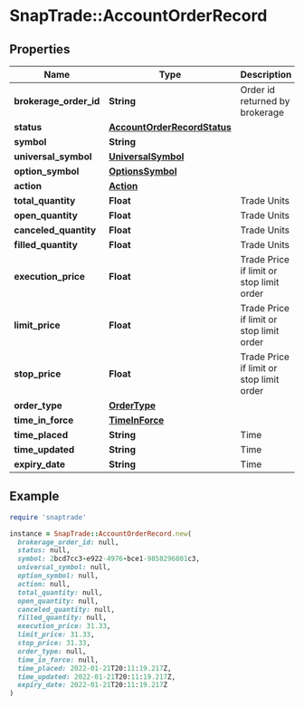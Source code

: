 # SnapTrade::AccountOrderRecord

## Properties

| Name | Type | Description | Notes |
| ---- | ---- | ----------- | ----- |
| **brokerage_order_id** | **String** | Order id returned by brokerage | [optional] |
| **status** | [**AccountOrderRecordStatus**](AccountOrderRecordStatus.md) |  | [optional] |
| **symbol** | **String** |  | [optional] |
| **universal_symbol** | [**UniversalSymbol**](UniversalSymbol.md) |  | [optional] |
| **option_symbol** | [**OptionsSymbol**](OptionsSymbol.md) |  | [optional] |
| **action** | [**Action**](Action.md) |  | [optional] |
| **total_quantity** | **Float** | Trade Units | [optional] |
| **open_quantity** | **Float** | Trade Units | [optional] |
| **canceled_quantity** | **Float** | Trade Units | [optional] |
| **filled_quantity** | **Float** | Trade Units | [optional] |
| **execution_price** | **Float** | Trade Price if limit or stop limit order | [optional] |
| **limit_price** | **Float** | Trade Price if limit or stop limit order | [optional] |
| **stop_price** | **Float** | Trade Price if limit or stop limit order | [optional] |
| **order_type** | [**OrderType**](OrderType.md) |  | [optional] |
| **time_in_force** | [**TimeInForce**](TimeInForce.md) |  | [optional] |
| **time_placed** | **String** | Time | [optional] |
| **time_updated** | **String** | Time | [optional] |
| **expiry_date** | **String** | Time | [optional] |

## Example

```ruby
require 'snaptrade'

instance = SnapTrade::AccountOrderRecord.new(
  brokerage_order_id: null,
  status: null,
  symbol: 2bcd7cc3-e922-4976-bce1-9858296801c3,
  universal_symbol: null,
  option_symbol: null,
  action: null,
  total_quantity: null,
  open_quantity: null,
  canceled_quantity: null,
  filled_quantity: null,
  execution_price: 31.33,
  limit_price: 31.33,
  stop_price: 31.33,
  order_type: null,
  time_in_force: null,
  time_placed: 2022-01-21T20:11:19.217Z,
  time_updated: 2022-01-21T20:11:19.217Z,
  expiry_date: 2022-01-21T20:11:19.217Z
)
```


